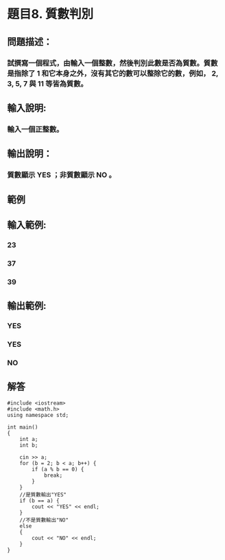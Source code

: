 # 題目8. 質數判別
## 問題描述：
### 試撰寫一個程式，由輸入一個整數，然後判別此數是否為質數。質數是指除了 1 和它本身之外，沒有其它的數可以整除它的數，例如， 2, 3, 5, 7 與 11 等皆為質數。

## 輸入說明:
### 輸入一個正整數。
## 輸出說明：
### 質數顯示 YES ；非質數顯示 NO 。
## 範例

## 輸入範例:
### 23
### 37
### 39
## 輸出範例:
### YES
### YES
### NO

## 解答
``` 
#include <iostream>
#include <math.h>
using namespace std;

int main()
{
	int a;
	int b;
	
	cin >> a;
	for (b = 2; b < a; b++) {
		if (a % b == 0) {
			break;
		}
	}
	//是質數輸出"YES"
	if (b == a) {
		cout << "YES" << endl;
	}
	//不是質數輸出"NO"
	else
	{
		cout << "NO" << endl;
	}
}



``` 
